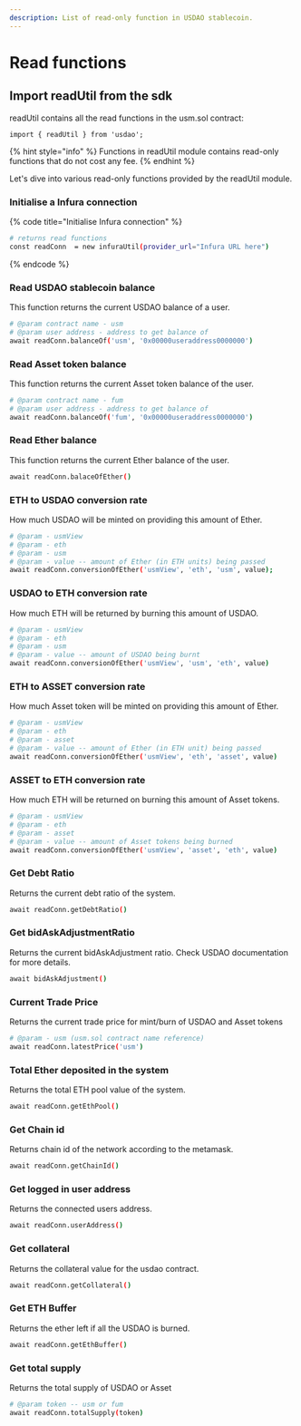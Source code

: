 ```yaml
---
description: List of read-only function in USDAO stablecoin.
---
```


# Read functions

## Import readUtil from the sdk

readUtil contains all the read functions in the usm.sol contract:

```
import { readUtil } from 'usdao';
```

{% hint style="info" %}
Functions in readUtil module contains read-only functions that do not cost any fee.&#x20;
{% endhint %}

Let's dive into various read-only functions provided by the readUtil module.

### Initialise a Infura connection

{% code title="Initialise Infura connection" %}
```bash
# returns read functions
const readConn  = new infuraUtil(provider_url="Infura URL here")
```
{% endcode %}

### Read USDAO stablecoin balance

This function returns the current USDAO balance of a user.

```bash
# @param contract name - usm
# @param user address - address to get balance of
await readConn.balanceOf('usm', '0x00000useraddress0000000')
```

### Read Asset token balance

This function returns the current Asset token balance of the user.

```bash
# @param contract name - fum
# @param user address - address to get balance of
await readConn.balanceOf('fum', '0x00000useraddress0000000')
```

### Read Ether balance

This function returns the current Ether balance of the user.

```bash
await readConn.balaceOfEther()
```

### ETH to USDAO conversion rate

How much USDAO will be minted on providing this amount of Ether.

```bash
# @param - usmView
# @param - eth
# @param - usm
# @param - value -- amount of Ether (in ETH units) being passed 
await readConn.conversionOfEther('usmView', 'eth', 'usm', value);
```

### USDAO to ETH conversion rate

How much ETH will be returned by burning this amount of USDAO.

```bash
# @param - usmView
# @param - eth
# @param - usm
# @param - value -- amount of USDAO being burnt
await readConn.conversionOfEther('usmView', 'usm', 'eth', value)
```

### ETH to ASSET conversion rate

How much Asset token will be minted on providing this amount of Ether.

```bash
# @param - usmView
# @param - eth
# @param - asset
# @param - value -- amount of Ether (in ETH unit) being passed
await readConn.conversionOfEther('usmView', 'eth', 'asset', value)
```

### ASSET to ETH conversion rate

How much ETH will be returned on burning this amount of Asset tokens.

```bash
# @param - usmView
# @param - eth
# @param - asset
# @param - value -- amount of Asset tokens being burned
await readConn.conversionOfEther('usmView', 'asset', 'eth', value)
```

### Get Debt Ratio

Returns the current debt ratio of the system.

```bash
await readConn.getDebtRatio()
```

### Get bidAskAdjustmentRatio

Returns the current bidAskAdjustment ratio. Check USDAO documentation for more details.

```bash
await bidAskAdjustment()
```

### Current Trade Price

Returns the current trade price for mint/burn of USDAO and Asset tokens

```bash
# @param - usm (usm.sol contract name reference)
await readConn.latestPrice('usm')
```

### Total Ether deposited in the system

Returns the total ETH pool value of the system.

```bash
await readConn.getEthPool()
```

### Get Chain id

Returns chain id of the network according to the metamask.

```bash
await readConn.getChainId()
```

### Get logged in user address

Returns the connected users address.

```bash
await readConn.userAddress()
```

### Get collateral

Returns the collateral value for the usdao contract.

```bash
await readConn.getCollateral()
```

### Get ETH Buffer

Returns the ether left if all the USDAO is burned.

```bash
await readConn.getEthBuffer()
```

### Get total supply

Returns the total supply of USDAO or Asset

```bash
# @param token -- usm or fum
await readConn.totalSupply(token)
```
